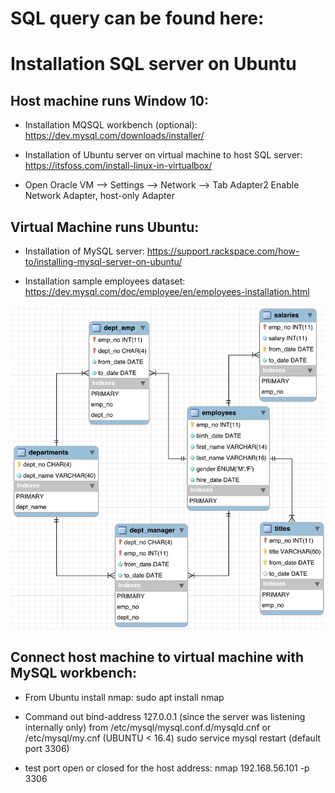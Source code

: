 # SQL query can be found here:



# Installation SQL server on Ubuntu 

## Host machine runs Window 10:

  * Installation MQSQL workbench (optional): https://dev.mysql.com/downloads/installer/
   
  * Installation of Ubuntu server on virtual machine to host SQL server: https://itsfoss.com/install-linux-in-virtualbox/
  
  * Open Oracle VM --> Settings --> Network --> Tab Adapter2 Enable Network Adapter, host-only Adapter

## Virtual Machine runs Ubuntu:

  * Installation of MySQL server: https://support.rackspace.com/how-to/installing-mysql-server-on-ubuntu/

  * Installation sample employees dataset: https://dev.mysql.com/doc/employee/en/employees-installation.html
  
  <p align="center">
    <img width="600" src="employees-schema.png">
  </p>

  
 ## Connect host machine to virtual machine with MySQL workbench:
 
  * From Ubuntu install nmap: sudo apt install nmap
  
  * Command out bind-address 127.0.0.1 (since the server was listening internally only) from /etc/mysql/mysql.conf.d/mysqld.cnf or /etc/mysql/my.cnf (UBUNTU < 16.4)
sudo service mysql restart (default port 3306)

  * test port open or closed for the host address: nmap 192.168.56.101 -p 3306
  
